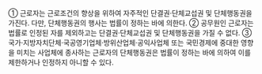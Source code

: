 ① 근로자는 근로조건의 향상을 위하여 자주적인 단결권·단체교섭권 및 단체행동권을 가진다. 다만, 단체행동권의 행사는 법률이 정하는 바에 의한다.
② 공무원인 근로자는 법률로 인정된 자를 제외하고는 단결권·단체교섭권 및 단체행동권을 가질 수 없다.
③ 국가·지방자치단체·국공영기업체·방위산업체·공익사업체 또는 국민경제에 중대한 영향을 미치는 사업체에 종사하는 근로자의 단체행동권은 법률이 정하는 바에 의하여 이를 제한하거나 인정하지 아니할 수 있다.
